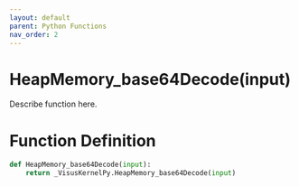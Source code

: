 ```yaml
---
layout: default
parent: Python Functions
nav_order: 2
---
```


# HeapMemory_base64Decode(input)

Describe function here.

# Function Definition

```python
def HeapMemory_base64Decode(input):
    return _VisusKernelPy.HeapMemory_base64Decode(input)
```